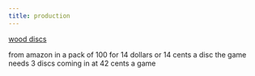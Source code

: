 ```yaml
---
title: production
---
```


[wood discs](https://www.amazon.com/dp/B0B1TYYWKW/?coliid=I31JDA68STF546&colid=26UJHE4A1MHJW&psc=1&ref_=list_c_wl_gv_ov_lig_pi_dp)

from amazon in a pack of 100 for 14 dollars or 14 cents a disc the game needs 3 discs coming in at 42 cents a game

